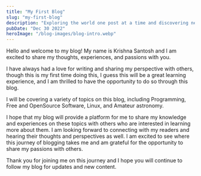 ```yaml
---
title: "My First Blog"
slug: "my-first-blog"
description: "Exploring the world one post at a time and discovering new perspectives."
pubDate: "Dec 30 2022"
heroImage: "/blog-images/blog-intro.webp"
---
```


Hello and welcome to my blog! My name is Krishna Santosh and I am excited to share my thoughts, experiences, and passions with you.

I have always had a love for writing and sharing my perspective with others, though this is my first time doing this, I guess this will be a great learning experience, and I am thrilled to have the opportunity to do so through this blog.

I will be covering a variety of topics on this blog, including Programming, Free and OpenSource Software, Linux, and Amateur astronomy. 

I hope that my blog will provide a platform for me to share my knowledge and experiences on these topics with others who are interested in learning more about them. I am looking forward to connecting with my readers and hearing their thoughts and perspectives as well. I am excited to see where this journey of blogging takes me and am grateful for the opportunity to share my passions with others. 

Thank you for joining me on this journey and I hope you will continue to follow my blog for updates and new content.
